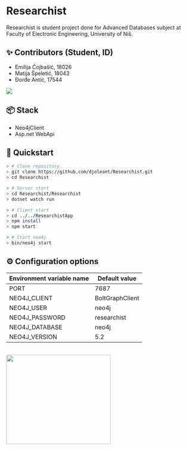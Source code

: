 # Researchist
Researchist is student project done for Advanced Databases subject at Faculty of Electronic Engineering, University of Niš.

## ✨ Contributors (Student, ID)

* Emilija Ćojbašić, 18026
* Matija Špeletić, 18043
* Đorđe Antić, 17544

<a href="https://github.com/djoleant/InternClix/graphs/contributors">
  <img src="https://contrib.rocks/image?repo=djoleant/InternClix" />
</a>

## 📦 Stack
* Neo4jClient
* Asp.net WebApi

## 🚀 Quickstart

```bash
> # Clone repository
> git clone https://github.com/djoleant/Researchist.git
> cd Researchist

> # Server start
> cd Researchist/Researchist
> dotnet watch run

> # Client start
> cd ../../ResearchistApp
> npm install
> npm start

> # Start neo4j
> bin/neo4j start
```


## ⚙️ Configuration options

| Environment variable name | Default value | 
| ------------------------- | ------------- |
| PORT | 7687 | 
| NEO4J_CLIENT | BoltGraphClient |
| NEO4J_USER | neo4j |
| NEO4J_PASSWORD | researchist |
| NEO4J_DATABASE | neo4j |
| NEO4J_VERSION | 5.2 |

</br>
<img src="https://user-images.githubusercontent.com/48065134/207616558-b54e32f1-556e-4553-b0e8-8cf7b12f7aa8.png" data-canonical-src="https://user-images.githubusercontent.com/48065134/207616558-b54e32f1-556e-4553-b0e8-8cf7b12f7aa8.png" width="280" height="240" />
